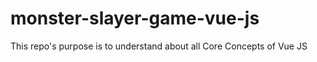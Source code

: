 # monster-slayer-game-vue-js
This repo's purpose is to understand about all Core Concepts of Vue JS
